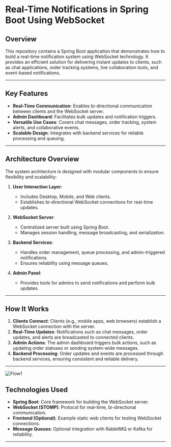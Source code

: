 # Real-Time Notifications in Spring Boot Using WebSocket

## Overview
This repository contains a Spring Boot application that demonstrates how to build a real-time notification system using WebSocket technology. It provides an efficient solution for delivering instant updates to clients, such as chat applications, order tracking systems, live collaboration tools, and event-based notifications.

---

## Key Features
- **Real-Time Communication**: Enables bi-directional communication between clients and the WebSocket server.
- **Admin Dashboard**: Facilitates bulk updates and notification triggers.
- **Versatile Use Cases**: Covers chat messages, order tracking, system alerts, and collaborative events.
- **Scalable Design**: Integrates with backend services for reliable processing and queuing.

---

## Architecture Overview
The system architecture is designed with modular components to ensure flexibility and scalability:
1. **User Interaction Layer**:
   - Includes Desktop, Mobile, and Web clients.
   - Establishes bi-directional WebSocket connections for real-time updates.

2. **WebSocket Server**:
   - Centralized server built using Spring Boot.
   - Manages session handling, message broadcasting, and serialization.

3. **Backend Services**:
   - Handles order management, queue processing, and admin-triggered notifications.
   - Ensures reliability using message queues.

4. **Admin Panel**:
   - Provides tools for admins to send notifications and perform bulk updates.

---

## How It Works
1. **Clients Connect**: Clients (e.g., mobile apps, web browsers) establish a WebSocket connection with the server.
2. **Real-Time Updates**: Notifications such as chat messages, order updates, and alerts are broadcasted to connected clients.
3. **Admin Actions**: The admin dashboard triggers bulk actions, such as updating order statuses or sending system-wide messages.
4. **Backend Processing**: Order updates and events are processed through backend services, ensuring consistent and reliable delivery.

---

![Flow1](https://github.com/user-attachments/assets/32ce5a87-81b2-4996-be38-5c5efff0db62)


## Technologies Used
- **Spring Boot**: Core framework for building the WebSocket server.
- **WebSocket (STOMP)**: Protocol for real-time, bi-directional communication.
- **Frontend (Optional)**: Example static web clients for testing WebSocket connections.
- **Message Queues**: Optional integration with RabbitMQ or Kafka for reliability.

---
